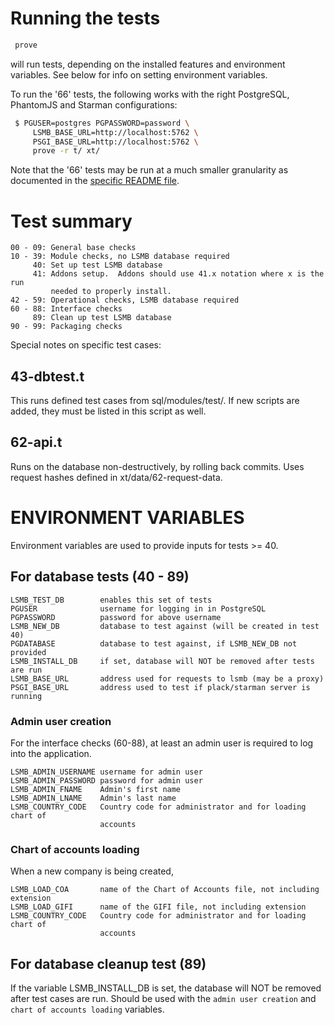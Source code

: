 

# Running the tests

```sh
 prove
```

will run tests, depending on the installed features and environment
variables. See below for info on setting environment variables.

To run the '66' tests, the following works with the right PostgreSQL,
PhantomJS and Starman configurations:

```sh
 $ PGUSER=postgres PGPASSWORD=password \
     LSMB_BASE_URL=http://localhost:5762 \
     PSGI_BASE_URL=http://localhost:5762 \
     prove -r t/ xt/
```

Note that the '66' tests may be run at a much smaller granularity
as documented in the [specific README file](66-cucumber/README.md).


# Test summary


````plain
00 - 09: General base checks
10 - 39: Module checks, no LSMB database required
     40: Set up test LSMB database
     41: Addons setup.  Addons should use 41.x notation where x is the run
         needed to properly install.
42 - 59: Operational checks, LSMB database required
60 - 88: Interface checks
     89: Clean up test LSMB database
90 - 99: Packaging checks
````

Special notes on specific test cases:

## 43-dbtest.t

This runs defined test cases from sql/modules/test/.  If new
scripts are added, they must be listed in this script as well.

## 62-api.t

Runs on the database non-destructively, by rolling back commits.
Uses request hashes defined in xt/data/62-request-data.


# ENVIRONMENT VARIABLES

Environment variables are used to provide inputs for tests >= 40.

## For database tests (40 - 89)

````plain
LSMB_TEST_DB        enables this set of tests
PGUSER              username for logging in in PostgreSQL
PGPASSWORD          password for above username
LSMB_NEW_DB         database to test against (will be created in test 40)
PGDATABASE          database to test against, if LSMB_NEW_DB not provided
LSMB_INSTALL_DB     if set, database will NOT be removed after tests are run
LSMB_BASE_URL       address used for requests to lsmb (may be a proxy)
PSGI_BASE_URL       address used to test if plack/starman server is running
````

### Admin user creation

For the interface checks (60-88), at least an admin user is required to log
into the application.

````plain
LSMB_ADMIN_USERNAME username for admin user
LSMB_ADMIN_PASSWORD password for admin user
LSMB_ADMIN_FNAME    Admin's first name
LSMB_ADMIN_LNAME    Admin's last name
LSMB_COUNTRY_CODE   Country code for administrator and for loading chart of
                    accounts
````

### Chart of accounts loading

When a new company is being created,

````plain
LSMB_LOAD_COA       name of the Chart of Accounts file, not including extension
LSMB_LOAD_GIFI      name of the GIFI file, not including extension
LSMB_COUNTRY_CODE   Country code for administrator and for loading chart of
                    accounts
````



## For database cleanup test (89)

If the variable LSMB_INSTALL_DB is set, the database will NOT be removed after
test cases are run.  Should be used with the `admin user creation` and
`chart of accounts loading` variables.
